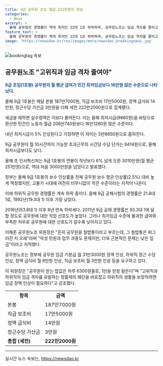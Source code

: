 ```yaml
---
title: 9급 공무원 초임 월급 222만원의 현실
categories:
  - News
excerpt: >
  올해 공무원의 경쟁률이 역대 최저인 22대 1로 하락하며, 공무원노조는 임금 격차를 줄이고 낮은 임금 문제를 해결하기 위해 정부에 인상을 요구하고 있다. 9급 공무원의 월 평균 급여는 민간 최저임금보다 높지만, 초과근무 시간당 수당은 최저시급보다 낮은 상황이다. 이에 공무원노조는 기본급과 수당 등을 인상할 것을 요구하고 있으며, 고위직과 하위직 간의 임금 격차를 해소할 필요가 있다고 강조하고 있다.
feature_text: >
  올해 공무원의 경쟁률이 역대 최저인 22대 1로 하락하며, 공무원노조는 임금 격차를 줄이고 낮은 임금 문제를 해결하기 위해 정부에 인상을 요구하고 있다. 9급 공무원의 월 평균 급여는 민간 최저임금보다 높지만, 초과근무 시간당 수당은 최저시급보다 낮은 상황이다. 이에 공무원노조는 기본급과 수당 등을 인상할 것을 요구하고 있으며, 고위직과 하위직 간의 임금 격차를 해소할 필요가 있다고 강조하고 있다.
image: 'https://newsdao.kr/res/images/meta/newsdao_breakingnews.jpg'
---
```


<p><img src="https://newsdao.kr/res/images/meta/newsdao_breakingnews.jpg" alt="bookingtag 속보" /></p>

<h2 data-ke-size="size26">공무원노조 "고위직과 임금 격차 줄여야"</h2>

<p data-ke-size="size16"><b><span style="color: #1a5490;">9급 초임(1호봉) 공무원의 월 평균 급여가 민간 최저임금보다 16만원 많은 수준으로 나타났다.</span></b></p>

<p data-ke-size="size16">올해 9급 1호봉은 매달 본봉 187만7000원, 직급 보조비 17만5000원, 정액 급식비 14만원, 정근수당 가산금 3만원을 더해 세전 222만2000원으로 집계됐다.</p>

<p data-ke-size="size16">세금을 제하면 실수령액은 이보다 줄어든다. 이는 올해 최저시급(9860원)을 바탕으로 환산한 민간인 노동자 월급 206만740원보다 16만1260원 많은 수준이다.</p>

<p data-ke-size="size16">내년 최저시급이 5% 인상된다고 가정하면 이 차이는 5만8850원으로 좁혀진다.</p>

<p data-ke-size="size16">9급 공무원이 월 10시간까지 가능한 초과근무의 시간당 수당 단가는 9414원으로, 올해 최저시급보다도 낮다.</p>

<p data-ke-size="size16">올해 초 인사혁신처는 9급 1호봉의 연봉이 작년보다 6% 넘게 오른 3010만원(월 평균 251만원)으로, 역대 처음 3000만원을 넘었다고 발표했다.</p>

<p data-ke-size="size16">정부는 올해 9급 1호봉의 보수 인상률을 전체 공무원 보수 평균 인상률(2.5%) 대비 높게 책정했지만, 고물가 시대에 여전히 터무니없이 적은 수준이라는 지적이 나온다.</p>

<p data-ke-size="size16">이에 하위직 공무원 경쟁률은 계속 하락 중이다. 올해 9급 공채시험의 경쟁률은 21.8대 1로, 1992년(19.3대 1) 이후 가장 낮았다.</p>

<p data-ke-size="size16">2016년(53.8대 1) 이후 8년 연속 하락세다. 2011년 9급 공채 경쟁률은 93.3대 1에 달할 정도로 공무원에 대한 직업 선호도가 높았다. 그러나 최저임금 수준에 불과한 급여와 부족한 처우로 공무원에 대한 선호도가 갈수록 낮아지고 있다.</p>

<p data-ke-size="size16">이해준 공무원노조 위원장은 "흔히 공무원을 철밥통이라고 부르는데, 그 철밥통은 찌그러진 지 오래"라며 "악성 민원과 업무 과중도 문제지만, 더욱 근본적인 문제는 낮은 임금"이라고 지적했다.</p>

<p data-ke-size="size16">공무원노조는 정부에 공무원 임금 기본급 월 31만3000원 정액 인상, 하위직 정근 수당 인상, 정액 급식비 월 8만원 인상, 직급 보조비 월 3만원 인상 등을 요구하고 있다.</p>

<p data-ke-size="size16">이 위원장은 "공무원이 받는 밥값은 하루 6300원꼴로, 1만을 한참 밑돈다"며 "고위직과 하위직의 임금 격차를 유발하는 정률제의 폐단을 바로잡고 하위직의 생활을 보장하려면 임금 정액 인상이 필요하다"고 강조했다.</p>

<table>
  <tr>
    <td style="text-align: center; height: 17px;"><b>항목</b></td>
    <td style="text-align: center; height: 17px;"><b>금액</b></td>
  </tr>
  <tr>
    <td>본봉</td>
    <td>187만7000원</td>
  </tr>
  <tr>
    <td>직급 보조비</td>
    <td>17만5000원</td>
  </tr>
  <tr>
    <td>정액 급식비</td>
    <td>14만원</td>
  </tr>
  <tr>
    <td>정근수당 가산금</td>
    <td>3만원</td>
  </tr>
  <tr>
    <td><b>총합 (세전)</b></td>
    <td><b>222만2000원</b></td>
  </tr>
</table>

<hr>
실시간 뉴스 속보는, <a href="https://newsdao.kr" rel="dofollow">https://newsdao.kr</a>


